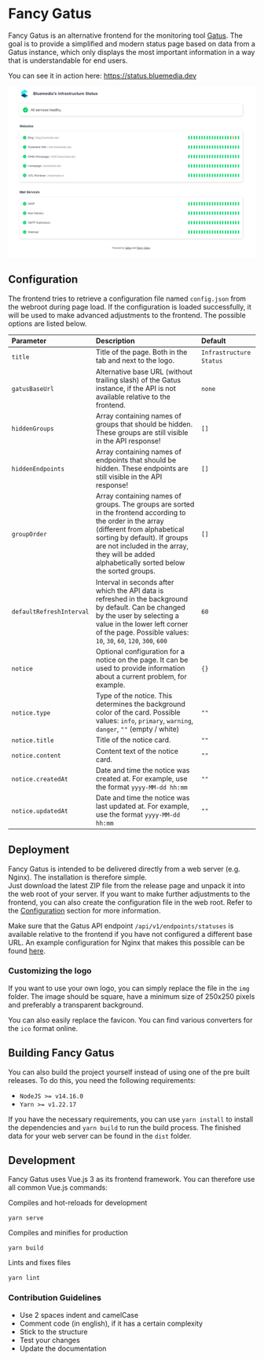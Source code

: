# Fancy Gatus

Fancy Gatus is an alternative frontend for the monitoring tool [Gatus](https://github.com/TwiN/gatus). The goal is to provide a simplified and modern status page based on data from a Gatus instance, which only displays the most important information in a way that is understandable for end users.

You can see it in action here: https://status.bluemedia.dev

![Demo screenshot](docs/demo-screenshot.png)

## Configuration

The frontend tries to retrieve a configuration file named `config.json` from the webroot during page load. If the configuration is loaded successfully, it will be used to make advanced adjustments to the frontend. The possible options are listed below.

| Parameter                | Description                                                                                                                                                                                                                                                              | Default                 |
|:-------------------------|:-------------------------------------------------------------------------------------------------------------------------------------------------------------------------------------------------------------------------------------------------------------------------|:------------------------|
| `title`                  | Title of the page. Both in the tab and next to the logo.                                                                                                                                                                                                                 | `Infrastructure Status` |
| `gatusBaseUrl`           | Alternative base URL (without trailing slash) of the Gatus instance, if the API is not available relative to the frontend.                                                                                                                                               | `none`                  |
| `hiddenGroups`           | Array containing names of groups that should be hidden. These groups are still visible in the API response!                                                                                                                                                              | `[]`                    |
| `hiddenEndpoints`        | Array containing names of endpoints that should be hidden. These endpoints are still visible in the API response!                                                                                                                                                        | `[]`                    |
| `groupOrder`             | Array containing names of groups. The groups are sorted in the frontend according to the order in the array (different from alphabetical sorting by default). If groups are not included in the array, they will be added alphabetically sorted below the sorted groups. | `[]`                    |
| `defaultRefreshInterval` | Interval in seconds after which the API data is refreshed in the background by default. Can be changed by the user by selecting a value in the lower left corner of the page. Possible values: `10`, `30`, `60`, `120`, `300`, `600`                                     | `60`                    |
| `notice`                 | Optional configuration for a notice on the page. It can be used to provide information about a current problem, for example.                                                                                                                                             | `{}`                    |
| `notice.type`            | Type of the notice. This determines the background color of the card. Possible values: `info`, `primary`, `warning`, `danger`, `""` (empty / white)                                                                                                                      | `""`                    |
| `notice.title`           | Title of the notice card.                                                                                                                                                                                                                                                | `""`                    |
| `notice.content`         | Content text of the notice card.                                                                                                                                                                                                                                         | `""`                    |
| `notice.createdAt`       | Date and time the notice was created at. For example, use the format `yyyy-MM-dd hh:mm`                                                                                                                                                                                  | `""`                    |
| `notice.updatedAt`       | Date and time the notice was last updated at. For example, use the format `yyyy-MM-dd hh:mm`                                                                                                                                                                             | `""`                    |

## Deployment

Fancy Gatus is intended to be delivered directly from a web server (e.g. Nginx). The installation is therefore simple.  
Just download the latest ZIP file from the release page and unpack it into the web root of your server. If you want to make further adjustments to the frontend, you can also create the configuration file in the web root. Refer to the [Configuration](#configuration) section for more information.

Make sure that the Gatus API endpoint `/api/v1/endpoints/statuses` is available relative to the frontend if you have not configured a different base URL. An example configuration for Nginx that makes this possible can be found [here](docs/example-nginx.conf).

### Customizing the logo

If you want to use your own logo, you can simply replace the file in the `img` folder. The image should be square, have a minimum size of 250x250 pixels and preferably a transparent background.  
  
You can also easily replace the favicon. You can find various converters for the `ico` format online.

## Building Fancy Gatus

You can also build the project yourself instead of using one of the pre built releases. To do this, you need the following requirements:

- `NodeJS >= v14.16.0`
- `Yarn >= v1.22.17`

If you have the necessary requirements, you can use `yarn install` to install the dependencies and `yarn build` to run the build process. The finished data for your web server can be found in the `dist` folder.

## Development

Fancy Gatus uses Vue.js 3 as its frontend framework. You can therefore use all common Vue.js commands:

Compiles and hot-reloads for development
```
yarn serve
```

Compiles and minifies for production
```
yarn build
```

Lints and fixes files
```
yarn lint
```
### Contribution Guidelines

- Use 2 spaces indent and camelCase
- Comment code (in english), if it has a certain complexity
- Stick to the structure
- Test your changes
- Update the documentation
